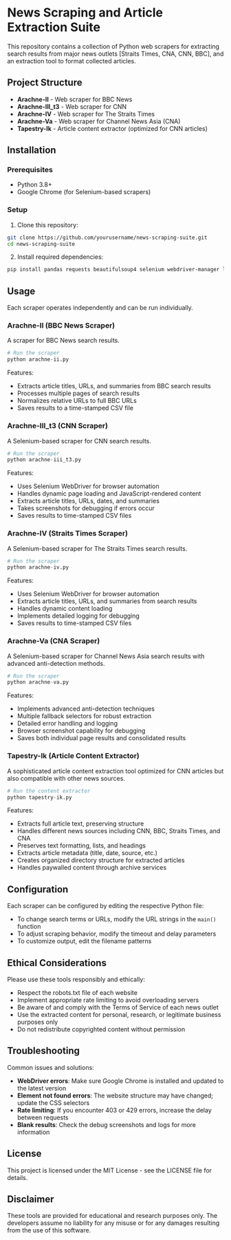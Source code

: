 # News Scraping and Article Extraction Suite

This repository contains a collection of Python web scrapers for extracting search results from major news outlets [Straits Times, CNA, CNN, BBC], and an extraction tool to format collected articles.

## Project Structure

- **Arachne-II** - Web scraper for BBC News
- **Arachne-III_t3** - Web scraper for CNN
- **Arachne-IV** - Web scraper for The Straits Times
- **Arachne-Va** - Web scraper for Channel News Asia (CNA)
- **Tapestry-Ik** - Article content extractor (optimized for CNN articles)

## Installation

### Prerequisites

- Python 3.8+
- Google Chrome (for Selenium-based scrapers)

### Setup

1. Clone this repository:
```bash
git clone https://github.com/yourusername/news-scraping-suite.git
cd news-scraping-suite
```

2. Install required dependencies:
```bash
pip install pandas requests beautifulsoup4 selenium webdriver-manager lxml html5lib tqdm
```

## Usage

Each scraper operates independently and can be run individually.

### Arachne-II (BBC News Scraper)

A scraper for BBC News search results.

```python
# Run the scraper
python arachne-ii.py
```

Features:
- Extracts article titles, URLs, and summaries from BBC search results
- Processes multiple pages of search results
- Normalizes relative URLs to full BBC URLs
- Saves results to a time-stamped CSV file

### Arachne-III_t3 (CNN Scraper)

A Selenium-based scraper for CNN search results.

```python
# Run the scraper
python arachne-iii_t3.py
```

Features:
- Uses Selenium WebDriver for browser automation
- Handles dynamic page loading and JavaScript-rendered content
- Extracts article titles, URLs, dates, and summaries
- Takes screenshots for debugging if errors occur
- Saves results to time-stamped CSV files

### Arachne-IV (Straits Times Scraper)

A Selenium-based scraper for The Straits Times search results.

```python
# Run the scraper
python arachne-iv.py
```

Features:
- Uses Selenium WebDriver for browser automation
- Extracts article titles, URLs, and summaries from search results
- Handles dynamic content loading
- Implements detailed logging for debugging
- Saves results to time-stamped CSV files

### Arachne-Va (CNA Scraper)

A Selenium-based scraper for Channel News Asia search results with advanced anti-detection methods.

```python
# Run the scraper
python arachne-va.py
```

Features:
- Implements advanced anti-detection techniques
- Multiple fallback selectors for robust extraction
- Detailed error handling and logging
- Browser screenshot capability for debugging
- Saves both individual page results and consolidated results

### Tapestry-Ik (Article Content Extractor)

A sophisticated article content extraction tool optimized for CNN articles but also compatible with other news sources.

```python
# Run the content extractor
python tapestry-ik.py
```

Features:
- Extracts full article text, preserving structure
- Handles different news sources including CNN, BBC, Straits Times, and CNA
- Preserves text formatting, lists, and headings
- Extracts article metadata (title, date, source, etc.)
- Creates organized directory structure for extracted articles
- Handles paywalled content through archive services

## Configuration

Each scraper can be configured by editing the respective Python file:

- To change search terms or URLs, modify the URL strings in the `main()` function
- To adjust scraping behavior, modify the timeout and delay parameters
- To customize output, edit the filename patterns

## Ethical Considerations

Please use these tools responsibly and ethically:

- Respect the robots.txt file of each website
- Implement appropriate rate limiting to avoid overloading servers
- Be aware of and comply with the Terms of Service of each news outlet
- Use the extracted content for personal, research, or legitimate business purposes only
- Do not redistribute copyrighted content without permission

## Troubleshooting

Common issues and solutions:

- **WebDriver errors**: Make sure Google Chrome is installed and updated to the latest version
- **Element not found errors**: The website structure may have changed; update the CSS selectors
- **Rate limiting**: If you encounter 403 or 429 errors, increase the delay between requests
- **Blank results**: Check the debug screenshots and logs for more information

## License

This project is licensed under the MIT License - see the LICENSE file for details.

## Disclaimer

These tools are provided for educational and research purposes only. The developers assume no liability for any misuse or for any damages resulting from the use of this software.